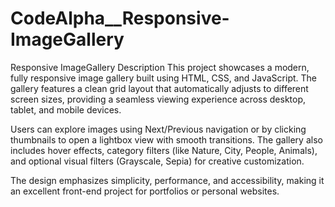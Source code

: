 # CodeAlpha__Responsive-ImageGallery
Responsive ImageGallery Description
This project showcases a modern, fully responsive image gallery built using HTML, CSS, and JavaScript. The gallery features a clean grid layout that automatically adjusts to different screen sizes, providing a seamless viewing experience across desktop, tablet, and mobile devices.

Users can explore images using Next/Previous navigation or by clicking thumbnails to open a lightbox view with smooth transitions. The gallery also includes hover effects, category filters (like Nature, City, People, Animals), and optional visual filters (Grayscale, Sepia) for creative customization.

The design emphasizes simplicity, performance, and accessibility, making it an excellent front-end project for portfolios or personal websites.
